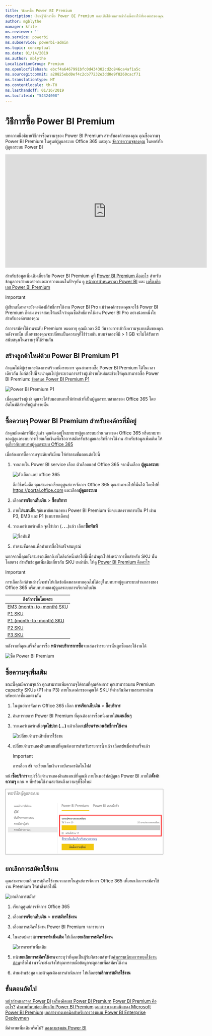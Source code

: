 ```yaml
---
title: วิธีการซื้อ Power BI Premium
description: เรียนรู้วิธีการซื้อ Power BI Premium และเปิดใช้งานการเข้าถึงเนื้อหาให้ทั้งองค์กรของคุณ
author: mgblythe
manager: kfile
ms.reviewer: ''
ms.service: powerbi
ms.subservice: powerbi-admin
ms.topic: conceptual
ms.date: 01/14/2019
ms.author: mblythe
LocalizationGroup: Premium
ms.openlocfilehash: ebcf4a6467991bfc0d434302cd2c846ca4af1a5c
ms.sourcegitcommit: a20825ebd0ef4c2cb77232e3dd0e9f8260cacf71
ms.translationtype: HT
ms.contentlocale: th-TH
ms.lasthandoff: 01/16/2019
ms.locfileid: "54324008"
---
```

# <a name="how-to-purchase-power-bi-premium"></a>วิธีการซื้อ Power BI Premium

บทความนี้อธิบายวิธีการซื้อความจุของ Power BI Premium สำหรับองค์กรของคุณ คุณซื้อความจุ Power BI Premium ในศูนย์ผู้ดูแลระบบ Office 365 และคุณ [จัดการความจุของคุณ](service-admin-premium-manage.md) ในพอร์ทัลผู้ดูแลระบบ Power BI

<iframe width="640" height="360" src="https://www.youtube.com/embed/NkvYs5Qp4iA?rel=0&amp;showinfo=0" frameborder="0" allowfullscreen></iframe>

สำหรับข้อมูลเพิ่มเติมเกี่ยวกับ Power BI Premium ดูที่ [Power BI Premium คืออะไร](service-premium.md) สำหรับข้อมูลการกำหนดราคาและการวางแผนในปัจจุบัน ดู [หน้าการกำหนดราคา Power BI](https://powerbi.microsoft.com/pricing/) และ [เครื่องคิดเลข Power BI Premium](https://powerbi.microsoft.com/calculator/)

> [!IMPORTANT]
> ผู้เขียนเนื้อหาจะยังคงต้องมีสิทธิ์การใช้งาน Power BI Pro แม้ว่าองค์กรของคุณจะใช้ Power BI Premium ก็ตาม ตรวจสอบให้แน่ใจว่าคุณซื้อสิทธิ์การใช้งาน Power BI Pro อย่างน้อยหนึ่งใบสำหรับองค์กรของคุณ
>
>ถ้าการสมัครใช้งานระดับ Premium หมดอายุ คุณมีเวลา 30 วันของการเข้าถึงความจุแบบเต็มของคุณ หลังจากนั้น เนื้อหาของคุณจะเปลี่ยนเป็นความจุที่ใช้ร่วมกัน แบบจำลองที่มี > 1 GB จะไม่ได้รับการสนับสนุนในความจุที่ใช้ร่วมกัน

## <a name="create-a-new-tenant-with-power-bi-premium-p1"></a>สร้างลูกค้าใหม่ด้วย Power BI Premium P1

ถ้าคุณไม่มีผู้เช่าและต้องการสร้างหนึ่งรายการ คุณสามารถซื้อ Power BI Premium ได้ในเวลาเดียวกัน ลิงก์ต่อไปนี้จะนำคุณไปสู่กระบวนการสร้างผู้เช่ารายใหม่และช่วยให้คุณสามารถซื้อ Power BI Premium: [ข้อเสนอ Power BI Premium P1](https://signup.microsoft.com/Signup?OfferId=b3ec5615-cc11-48de-967d-8d79f7cb0af1)

![Power BI Premium P1](media/service-admin-premium-purchase/premium-purchase-with-tenant.png)

เมื่อคุณสร้างผู้เช่า คุณจะได้รับมอบหมายให้ทำหน้าที่เป็นผู้ดูแลระบบสากลของ Office 365 โดยอัตโนมัติสำหรับผู้เช่ารายนั้น

## <a name="purchase-a-power-bi-premium-capacity-for-an-existing-organization"></a>ซื้อความจุ Power BI Premium สำหรับองค์กรที่มีอยู่

ถ้าคุณมีองค์กรที่มีอยู่แล้ว คุณต้องอยู่ในบทบาทผู้ดูแลระบบส่วนกลางของ Office 365 หรือบทบาทของผู้ดูแลระบบการเรียกเก็บเงินเพื่อซื้อการสมัครรับข้อมูลและสิทธิ์การใช้งาน สำหรับข้อมูลเพิ่มเติม ให้ดู[เกี่ยวกับบทบาทผู้ดูแลระบบ Office 365](https://support.office.com/article/About-Office-365-admin-roles-da585eea-f576-4f55-a1e0-87090b6aaa9d)

เมื่อต้องการซื้อความจุระดับพรีเมี่ยม ให้ทำตามขั้นตอนต่อไปนี้

1. จากภายใน Power BI service เลือก ตัวเลือกแอป Office 365 จากนั้นเลือก **ผู้ดูแลระบบ**

    ![ตัวเลือกแอป office 365](media/service-admin-premium-purchase/o365-app-picker.png)

    อีกวิธีหนึ่งคือ คุณสามารถเรียกดูศูนย์การจัดการ Office 365 คุณสามารถไปที่นั่นได้ โดยไปที่ https://portal.office.com และเลือก**ผู้ดูแลระบบ**

1. เลือก**การเรียกเก็บเงิน** > **ซื้อบริการ**

1. ภายใต้**แผนอื่น ๆ**ค้นหาข้อเสนอของ Power BI Premium ซึ่งจะแสดงรายการเป็น P1 ผ่าน P3, EM3 และ P1 (แบบรายเดือน)

1. วางเคอร์เซอร์เหนือ จุดไข่ปลา (**. . .**)แล้ว เลือก**ซื้อทันที**

    ![ซื้อทันที](media/service-admin-premium-purchase/premium-purchase.png)

1. ทำตามขั้นตอนเพื่อทำการซื้อให้เสร็จสมบูรณ์

นอกจากนี้คุณยังสามารถเลือกลิงก์ใดลิงก์หนึ่งต่อไปนี้เพื่อนำคุณไปยังหน้าการซื้อสำหรับ SKU นั้นโดยตรง สำหรับข้อมูลเพิ่มเติมเกี่ยวกับ SKU เหล่านั้น ให้ดู [Power BI Premium คืออะไร](service-premium.md#premium-capacity-nodes)

> [!IMPORTANT]
> การเลือกลิงก์ด้านล่างนี้จะทำให้เกิดข้อผิดพลาดหากคุณไม่ได้อยู่ในบทบาทผู้ดูแลระบบส่วนกลางของ Office 365 หรือบทบาทของผู้ดูแลระบบการเรียกเก็บเงิน

| ลิงก์การซื้อโดยตรง |
| --- |
| [EM3 (month-to-month) SKU](https://portal.office.com/commerce/completeorder.aspx?OfferId=4004702D-749C-4F74-BF47-3048F1833780&adminportal=1) |
| [P1 SKU](https://portal.office.com/commerce/completeorder.aspx?OfferId=b3ec5615-cc11-48de-967d-8d79f7cb0af1&adminportal=1) |
| [P1 (month-to-month) SKU](https://portal.office.com/commerce/completeorder.aspx?OfferId=E4C8EDD3-74A1-4D42-A738-C647972FBE81&adminportal=1) |
| [P2 SKU](https://portal.office.com/commerce/completeorder.aspx?OfferId=062F2AA7-B4BC-4B0E-980F-2072102D8605&adminportal=1) |
| [P3 SKU](https://portal.office.com/commerce/completeorder.aspx?OfferId=40c7d673-375c-42a1-84ca-f993a524fed0&adminportal=1) |

หลังจากที่คุณเสร็จสิ้นการซื้อ **หน้าจอบริการการซื้อ**จะแสดงว่ารายการนั้นถูกซื้อและใช้งานได้

![ซื้อ Power BI Premium](media/service-admin-premium-purchase/premium-purchased.png)

## <a name="purchase-additional-capacities"></a>ซื้อความจุเพิ่มเติม

ขณะนี้คุณมีความจุแล้ว คุณสามารถเพิ่มความจุได้ตามที่คุณต้องการ คุณสามารถผสม Premium capacity SKUs (P1 ผ่าน P3) ภายในองค์กรของคุณได้ SKU ที่ต่างกันมีความสามารถด้านทรัพยากรที่แตกต่างกัน

1. ในศูนย์การจัดการ Office 365 เลือก **การเรียกเก็บเงิน** > **ซื้อบริการ**

1. ค้นหารายการ Power BI Premium ที่คุณต้องการซื้อหนึ่งภายใต้**แผนอื่นๆ**

1. วางเคอร์เซอร์เหนือ**จุดไข่ปลา (...)** แล้วเลือก**เปลี่ยนจำนวนสิทธิ์การใช้งาน**

    ![เปลี่ยนจำนวนสิทธิ์การใช้งาน](media/service-admin-premium-purchase/premium-purchase-more.png)

1. เปลี่ยนจำนวนของอินสแตนซ์ที่คุณต้องการสำหรับรายการนี้ แล้ว เลือก**ส่ง**เมื่อทำเสร็จแล้ว

   > [!IMPORTANT]
   > การเลือก **ส่ง** จะเรียกเก็บเงินจากบัตรเครดิตในไฟล์

หน้า**ซื้อบริการ**จะบ่งชี้ถึงจำนวนของอินสแตนซ์ที่คุณมี ภายในพอร์ทัลผู้ดูแล Power BI ภายใต้**ตั้งค่าความจุ** แกน v ที่พร้อมใช้งานสะท้อนถึงความจุที่ซื้อใหม่

![แกน v ใช้งานได้สำหรับความจุ Power BI Premium](media/service-admin-premium-purchase/premium-capacities.png)

## <a name="cancel-your-subscription"></a>ยกเลิกการสมัครใช้งาน

คุณสามารถยกเลิกการสมัครใช้งานจากภายในศูนย์การจัดการ Office 365 เพื่อยกเลิกการสมัครใช้งาน Premium ให้ทำสิ่งต่อไปนี้

![ยกเลิกการสมัคร](media/service-admin-premium-purchase/premium-cancel-subscription.png)

1. เรียกดูศูนย์การจัดการ Office 365

1. เลือก**การเรียกเก็บเงิน** > **การสมัครใช้งาน**

1. เลือกการสมัครใช้งาน Power BI Premium จากรายการ

1. ในดรอปดาวน์**การกระทำเพิ่มเติม** ให้เลือก**ยกเลิกการสมัครใช้งาน**

    ![การกระทำเพิ่มเติม](media/service-admin-premium-purchase/o365-more-actions.png)

1. หน้า**ยกเลิกการสมัครใช้งาน**จะระบุว่าที่คุณเป็นผู้รับผิดชอบสำหรับ[ค่าธรรมเนียมการหยุดใช้งานก่อน](https://support.office.com/article/early-termination-fees-6487d4de-401a-466f-8bc3-c0beb5cc40d3)หรือไม่ เพจนี้จะยังแจ้งให้คุณทราบเมื่อข้อมูลจะถูกลบเพื่อสมัครใช้งาน

1. อ่านผ่านข้อมูล และถ้าคุณต้องการดำเนินการ ให้เลือก**ยกเลิกการสมัครใช้งาน**

## <a name="next-steps"></a>ขั้นตอนถัดไป

[หน้ากำหนดราคา Power BI](https://powerbi.microsoft.com/pricing/)
[เครื่องคิดเลข Power BI Premium](https://powerbi.microsoft.com/calculator/)
[Power BI Premium คืออะไร?](service-premium.md)
[คำถามที่พบบ่อยเกี่ยวกับ Power BI Premium](service-premium-faq.md)
[เอกสารทางเทคนิคของ Microsoft Power BI Premium](https://aka.ms/pbipremiumwhitepaper)
[เอกสารทางเทคนิคสำหรับการวางแผน Power BI Enterprise Deploymen](https://aka.ms/pbienterprisedeploy)

มีคำถามเพิ่มเติมหรือไม่? [ลองถามชุมชน Power BI](http://community.powerbi.com/)